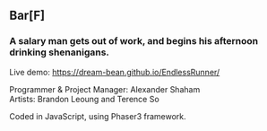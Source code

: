 ## Bar[F]
### A salary man gets out of work, and begins his afternoon drinking shenanigans.
Live demo: https://dream-bean.github.io/EndlessRunner/

Programmer & Project Manager: Alexander Shaham  
Artists: Brandon Leoung and Terence So

Coded in JavaScript, using Phaser3 framework.  
